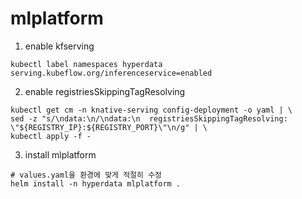 # mlplatform

1. enable kfserving
```
kubectl label namespaces hyperdata serving.kubeflow.org/inferenceservice=enabled
```

2. enable registriesSkippingTagResolving
```
kubectl get cm -n knative-serving config-deployment -o yaml | \
sed -z "s/\ndata:\n/\ndata:\n  registriesSkippingTagResolving: \"${REGISTRY_IP}:${REGISTRY_PORT}\"\n/g" | \
kubectl apply -f -
```

3. install mlplatform
```
# values.yaml을 환경에 맞게 적절히 수정
helm install -n hyperdata mlplatform .
```